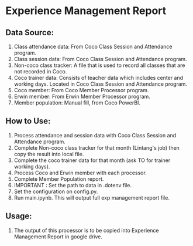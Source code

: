 # Experience Management Report

## Data Source:

1. Class attendance data: From Coco Class Session and Attendance program.
2. Class session data: From Coco Class Session and Attendance program.
3. Non-coco class tracker: A file that is used to record all classes that are not recorded in Coco. 
4. Coco trainer data: Consists of teacher data which includes center and working days. Located in Coco Class Session and Attendance program.
5. Coco member: From Coco Member Processor program.
5. Erwin member: From Erwin Member Processor program.
6. Member population: Manual fill, from Coco PowerBI.

## How to Use:

1. Process attendance and session data with Coco Class Session and Attendance program.
2. Complete Non-coco class tracker for that month (Lintang's job) then copy the result into local file.
3. Complete the coco trainer data for that month (ask TO for trainer working days).
4. Process Coco and Erwin member with each processor.
5. Complete Member Population report.
6. IMPORTANT : Set the path to data in .dotenv file.
7. Set the configuration on config.py.
8. Run main.ipynb. This will output full exp management report file.

## Usage:

1. The output of this processor is to be copied into Experience Management Report in google drive.

